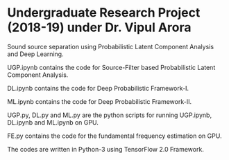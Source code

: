 # Undergraduate Research Project (2018-19) under Dr. Vipul Arora
Sound source separation using Probabilistic Latent Component Analysis and Deep Learning.

UGP.ipynb contains the code for Source-Filter based Probabilistic Latent Component Analysis.

DL.ipynb contains the code for Deep Probabilistic Framework-I.

ML.ipynb contains the code for Deep Probabilistic Framework-II.

UGP.py, DL.py and ML.py are the python scripts for running UGP.ipynb, DL.ipynb and ML.ipynb on GPU.

FE.py contains the code for the fundamental frequency estimation on GPU. 

The codes are written in Python-3 using TensorFlow 2.0 Framework.
